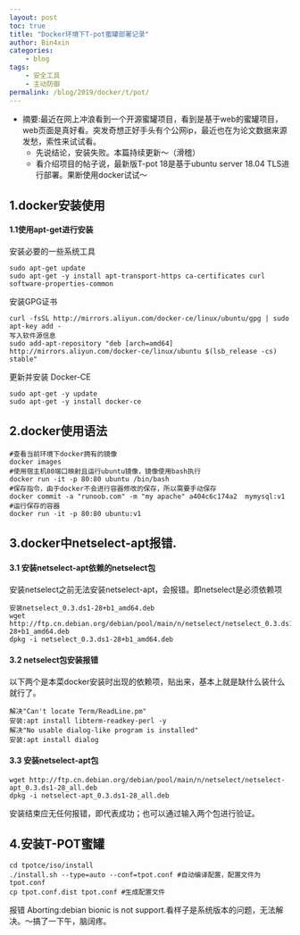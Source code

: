 ```yaml
---
layout: post
toc: true
title: "Docker环境下T-pot蜜罐部署记录"
author: Bin4xin
categories:
    - blog
tags:
    - 安全工具
    - 主动防御
permalink: /blog/2019/docker/t/pot/
---
```


* 摘要:最近在网上冲浪看到一个开源蜜罐项目，看到是基于web的蜜罐项目，web页面是真好看。突发奇想正好手头有个公网ip，最近也在为论文数据来源发愁，索性来试试看。
	- 先说结论，安装失败。本篇持续更新～（滑稽）
	- 看介绍项目的帖子说，最新版T-pot 18是基于ubuntu server 18.04 TLS进行部署。果断使用docker试试～

## 1.docker安装使用

#### 1.1使用apt-get进行安装

安装必要的一些系统工具
```
sudo apt-get update
sudo apt-get -y install apt-transport-https ca-certificates curl software-properties-common
```
安装GPG证书
```
curl -fsSL http://mirrors.aliyun.com/docker-ce/linux/ubuntu/gpg | sudo apt-key add -
写入软件源信息
sudo add-apt-repository "deb [arch=amd64] http://mirrors.aliyun.com/docker-ce/linux/ubuntu $(lsb_release -cs) stable"
```
更新并安装 Docker-CE
```
sudo apt-get -y update
sudo apt-get -y install docker-ce
```

## 2.docker使用语法
```
#查看当前环境下docker拥有的镜像
docker images 
#使用宿主机80端口映射且运行ubuntu镜像，镜像使用bash执行
docker run -it -p 80:80 ubuntu /bin/bash
#保存指令，由于docker不会进行容器修改的保存，所以需要手动保存
docker commit -a "runoob.com" -m "my apache" a404c6c174a2  mymysql:v1
#运行保存的容器
docker run -it -p 80:80 ubuntu:v1 
```

## 3.docker中netselect-apt报错.

#### 3.1 安装netselect-apt依赖的netselect包

安装netselect之前无法安装netselect-apt，会报错。即netselect是必须依赖项
```
安装netselect_0.3.ds1-28+b1_amd64.deb
wget http://ftp.cn.debian.org/debian/pool/main/n/netselect/netselect_0.3.ds1-28+b1_amd64.deb
dpkg -i netselect_0.3.ds1-28+b1_amd64.deb
```

#### 3.2 netselect包安装报错
以下两个是本菜docker安装时出现的依赖项，贴出来，基本上就是缺什么装什么就行了。
```
解决"Can't locate Term/ReadLine.pm" 
安装:apt install libterm-readkey-perl -y
解决"No usable dialog-like program is installed" 
安装:apt install dialog
```
#### 3.3 安装netselect-apt包

```
wget http://ftp.cn.debian.org/debian/pool/main/n/netselect/netselect-apt_0.3.ds1-28_all.deb
dpkg -i netselect-apt_0.3.ds1-28_all.deb
```
安装结束应无任何报错，即代表成功；也可以通过输入两个包进行验证。

## 4.安装T-POT蜜罐

```
cd tpotce/iso/install
./install.sh --type=auto --conf=tpot.conf #自动编译配置，配置文件为tpot.conf
cp tpot.conf.dist tpot.conf #生成配置文件
```
报错 Aborting:debian bionic is not support.看样子是系统版本的问题，无法解决。～搞了一下午，脑阔疼。
